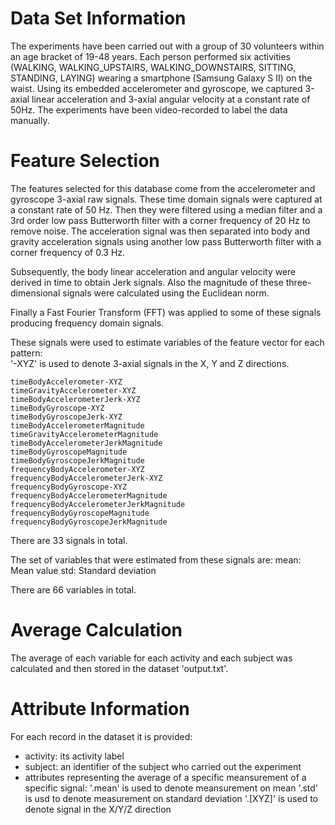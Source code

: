 Data Set Information
====================

The experiments have been carried out with a group of 30 volunteers within an age bracket of 19-48 years. Each person performed six activities (WALKING, WALKING_UPSTAIRS, WALKING_DOWNSTAIRS, SITTING, STANDING, LAYING) wearing a smartphone (Samsung Galaxy S II) on the waist. Using its embedded accelerometer and gyroscope, we captured 3-axial linear acceleration and 3-axial angular velocity at a constant rate of 50Hz. The experiments have been video-recorded to label the data manually.

Feature Selection
=================

The features selected for this database come from the accelerometer and gyroscope 3-axial raw signals. These time domain signals were captured at a constant rate of 50 Hz. Then they were filtered using a median filter and a 3rd order low pass Butterworth filter with a corner frequency of 20 Hz to remove noise. The acceleration signal was then separated into body and gravity acceleration signals using another low pass Butterworth filter with a corner frequency of 0.3 Hz. 

Subsequently, the body linear acceleration and angular velocity were derived in time to obtain Jerk signals. Also the magnitude of these three-dimensional signals were calculated using the Euclidean norm. 

Finally a Fast Fourier Transform (FFT) was applied to some of these signals producing frequency domain signals. 

These signals were used to estimate variables of the feature vector for each pattern:  
'-XYZ' is used to denote 3-axial signals in the X, Y and Z directions. 

 	timeBodyAccelerometer-XYZ
 	timeGravityAccelerometer-XYZ
 	timeBodyAccelerometerJerk-XYZ
 	timeBodyGyroscope-XYZ
 	timeBodyGyroscopeJerk-XYZ
 	timeBodyAccelerometerMagnitude
 	timeGravityAccelerometerMagnitude
 	timeBodyAccelerometerJerkMagnitude
 	timeBodyGyroscopeMagnitude
 	timeBodyGyroscopeJerkMagnitude
 	frequencyBodyAccelerometer-XYZ
 	frequencyBodyAccelerometerJerk-XYZ
 	frequencyBodyGyroscope-XYZ
 	frequencyBodyAccelerometerMagnitude
 	frequencyBodyAccelerometerJerkMagnitude
 	frequencyBodyGyroscopeMagnitude
 	frequencyBodyGyroscopeJerkMagnitude

There are 33 signals in total.

The set of variables that were estimated from these signals are: 
 	mean: Mean value
 	std: Standard deviation

There are 66 variables in total.

Average Calculation 
===================
The average of each variable for each activity and each subject was calculated and then stored in the dataset 'output.txt'.

Attribute Information
=====================
For each record in the dataset it is provided:
- activity: its activity label
- subject: an identifier of the subject who carried out the experiment
- attributes representing the average of a specific meansurement of a specific signal: 
  '.mean' is used to denote meansurement on mean
  '.std' is usd to denote measurement on standard deviation
  '.[XYZ]' is used to denote signal in the X/Y/Z direction